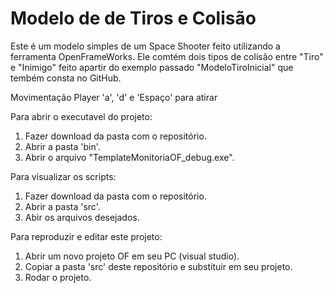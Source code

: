 # Modelo de de Tiros e Colisão
Este é um modelo simples de um Space Shooter feito utilizando a ferramenta OpenFrameWorks.
Ele comtém dois tipos de colisão entre "Tiro" e "Inimigo" feito apartir do exemplo passado "ModeloTiroInicial" que tembém consta no GitHub.

Movimentação Player 'a', 'd' e 'Espaço' para atirar

Para abrir o executavel do projeto:
 1. Fazer download da pasta com o repositório.
 2. Abrir a pasta 'bin'.
 3. Abrir o arquivo "TemplateMonitoriaOF_debug.exe".

Para visualizar os scripts:
 1. Fazer download da pasta com o repositório.
 2. Abrir a pasta 'src'.
 3. Abir os arquivos desejados.


Para reproduzir e editar este projeto:
 1. Abrir um novo projeto OF em seu PC (visual studio).
 2. Copiar a pasta 'src' deste repositório e substituir em seu projeto.
 3. Rodar o projeto.
